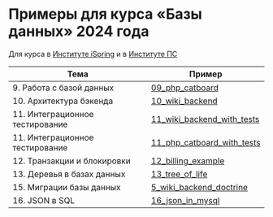 # Примеры для курса «Базы данных» 2024 года

Для курса в [Институте iSpring](https://ispring.institute/) и в [Институте ПС](https://www.institutps.ru/)

| Тема                            | Пример                                                             |
|---------------------------------|--------------------------------------------------------------------|
| 9. Работа с базой данных        | [09_php_catboard](09_php_catboard/README.md)                       |
| 10. Архитектура бэкенда         | [10_wiki_backend](10_wiki_backend/README.md)                       |
| 11. Интеграционное тестирование | [11_wiki_backend_with_tests](11_wiki_backend_with_tests/README.md) |
| 11. Интеграционное тестирование | [11_php_catboard_with_tests](11_php_catboard_with_tests/README.md) |
| 12. Транзакции и блокировки     | [12_billing_example](12_billing_example/README.md)                 |
| 13. Деревья в базах данных      | [13_tree_of_life](13_tree_of_life/README.md)                       |
| 15. Миграции базы данных        | [5_wiki_backend_doctrine](5_wiki_backend_doctrine/README.md)       |
| 16. JSON в SQL                  | [16_json_in_mysql](16_json_in_mysql/README.md)                     |
